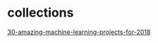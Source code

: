 # collections
   [30-amazing-machine-learning-projects-for-2018](https://medium.mybridge.co/30-amazing-machine-learning-projects-for-the-past-year-v-2018-b853b8621ac7)
